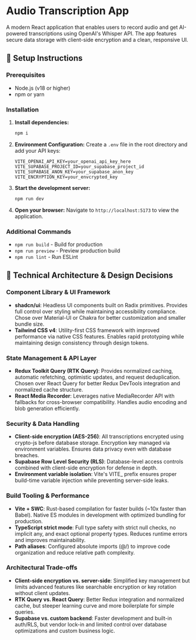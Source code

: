# Audio Transcription App

A modern React application that enables users to record audio and get AI-powered transcriptions using OpenAI's Whisper API. The app features secure data storage with client-side encryption and a clean, responsive UI.

## 🚀 Setup Instructions

### Prerequisites
- Node.js (v18 or higher)
- npm or yarn

### Installation

1. **Install dependencies:**
   ```bash
   npm i
   ```

2. **Environment Configuration:**
   Create a `.env` file in the root directory and add your API keys:
   ```env
   VITE_OPENAI_API_KEY=your_openai_api_key_here
   VITE_SUPABASE_PROJECT_ID=your_supabase_project_id
   VITE_SUPABASE_ANON_KEY=your_supabase_anon_key
   VITE_ENCRYPTION_KEY=your_envcrypted_key
   ```

3. **Start the development server:**
   ```bash
   npm run dev
   ```

4. **Open your browser:**
   Navigate to `http://localhost:5173` to view the application.

### Additional Commands
- `npm run build` - Build for production
- `npm run preview` - Preview production build
- `npm run lint` - Run ESLint

## 🎯 Technical Architecture & Design Decisions

### **Component Library & UI Framework**
- **shadcn/ui**: Headless UI components built on Radix primitives. Provides full control over styling while maintaining accessibility compliance. Chose over Material-UI or Chakra for better customization and smaller bundle size.
- **Tailwind CSS v4**: Utility-first CSS framework with improved performance via native CSS features. Enables rapid prototyping while maintaining design consistency through design tokens.


### **State Management & API Layer**
- **Redux Toolkit Query (RTK Query)**: Provides normalized caching, automatic refetching, optimistic updates, and request deduplication. Chosen over React Query for better Redux DevTools integration and normalized cache structure.
- **React Media Recorder**: Leverages native MediaRecorder API with fallbacks for cross-browser compatibility. Handles audio encoding and blob generation efficiently.

### **Security & Data Handling**
- **Client-side encryption (AES-256)**: All transcriptions encrypted using crypto-js before database storage. Encryption key managed via environment variables. Ensures data privacy even with database breaches.
- **Supabase Row Level Security (RLS)**: Database-level access controls combined with client-side encryption for defense in depth.
- **Environment variable isolation**: Vite's VITE_ prefix ensures proper build-time variable injection while preventing server-side leaks.

### **Build Tooling & Performance**
- **Vite + SWC**: Rust-based compilation for faster builds (~10x faster than Babel). Native ES modules in development with optimized bundling for production.
- **TypeScript strict mode**: Full type safety with strict null checks, no implicit any, and exact optional property types. Reduces runtime errors and improves maintainability.
- **Path aliases**: Configured absolute imports (@/) to improve code organization and reduce relative path complexity.

### **Architectural Trade-offs**
- **Client-side encryption vs. server-side**: Simplified key management but limits advanced features like searchable encryption or key rotation without client updates.
- **RTK Query vs. React Query**: Better Redux integration and normalized cache, but steeper learning curve and more boilerplate for simple queries.
- **Supabase vs. custom backend**: Faster development and built-in auth/RLS, but vendor lock-in and limited control over database optimizations and custom business logic.
